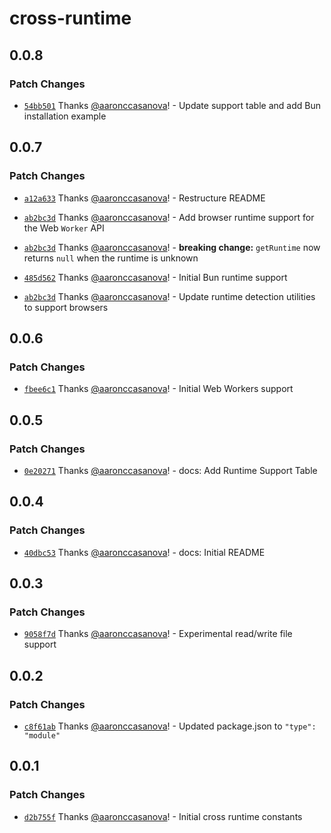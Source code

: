 # cross-runtime

## 0.0.8

### Patch Changes

- [`54bb501`](https://github.com/aaronccasanova/aacc/commit/54bb50106dbc993eaec0fa5d1a0ab6b8e24f328a)
  Thanks [@aaronccasanova](https://github.com/aaronccasanova)! - Update support
  table and add Bun installation example

## 0.0.7

### Patch Changes

- [`a12a633`](https://github.com/aaronccasanova/aacc/commit/a12a633b2868772ca914c7c2ef8b40b174cacee9)
  Thanks [@aaronccasanova](https://github.com/aaronccasanova)! - Restructure
  README

* [`ab2bc3d`](https://github.com/aaronccasanova/aacc/commit/ab2bc3d94a0c06a0a958525124f3531d684f0e41)
  Thanks [@aaronccasanova](https://github.com/aaronccasanova)! - Add browser
  runtime support for the Web `Worker` API

- [`ab2bc3d`](https://github.com/aaronccasanova/aacc/commit/ab2bc3d94a0c06a0a958525124f3531d684f0e41)
  Thanks [@aaronccasanova](https://github.com/aaronccasanova)! - **breaking
  change:** `getRuntime` now returns `null` when the runtime is unknown

* [`485d562`](https://github.com/aaronccasanova/aacc/commit/485d5621a3dc1b9d65ea9e0c53b00eb667448f27)
  Thanks [@aaronccasanova](https://github.com/aaronccasanova)! - Initial Bun
  runtime support

- [`ab2bc3d`](https://github.com/aaronccasanova/aacc/commit/ab2bc3d94a0c06a0a958525124f3531d684f0e41)
  Thanks [@aaronccasanova](https://github.com/aaronccasanova)! - Update runtime
  detection utilities to support browsers

## 0.0.6

### Patch Changes

- [`fbee6c1`](https://github.com/aaronccasanova/aacc/commit/fbee6c1443643fc3826610d97914e54925feb997)
  Thanks [@aaronccasanova](https://github.com/aaronccasanova)! - Initial Web
  Workers support

## 0.0.5

### Patch Changes

- [`0e20271`](https://github.com/aaronccasanova/aacc/commit/0e20271bd84c400cd6bcd25a6b0f88bf82823325)
  Thanks [@aaronccasanova](https://github.com/aaronccasanova)! - docs: Add
  Runtime Support Table

## 0.0.4

### Patch Changes

- [`40dbc53`](https://github.com/aaronccasanova/aacc/commit/40dbc532f6c830ce005accf203f395fc79144fcb)
  Thanks [@aaronccasanova](https://github.com/aaronccasanova)! - docs: Initial
  README

## 0.0.3

### Patch Changes

- [`9058f7d`](https://github.com/aaronccasanova/aacc/commit/9058f7d4f281cf6ad694e0d4056534634ec61161)
  Thanks [@aaronccasanova](https://github.com/aaronccasanova)! - Experimental
  read/write file support

## 0.0.2

### Patch Changes

- [`c8f61ab`](https://github.com/aaronccasanova/aacc/commit/c8f61ab1ec1ae00a980b111ca97c0d7a0b79877c)
  Thanks [@aaronccasanova](https://github.com/aaronccasanova)! - Updated
  package.json to `"type": "module"`

## 0.0.1

### Patch Changes

- [`d2b755f`](https://github.com/aaronccasanova/aacc/commit/d2b755f2b1f6210edd28869bc9feed2a672d3f9b)
  Thanks [@aaronccasanova](https://github.com/aaronccasanova)! - Initial cross
  runtime constants
